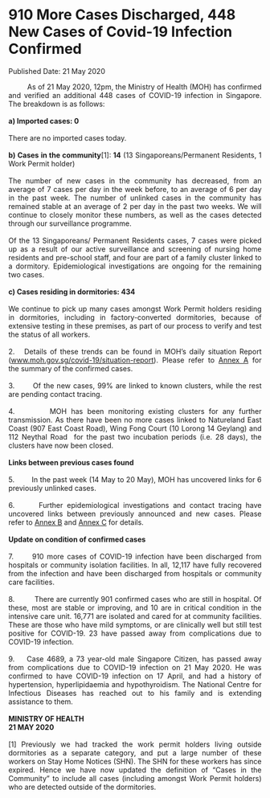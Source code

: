 <html>
    <meta http-equiv="Content-Type" content="text/html; charset=utf-8"/>
    <meta charset="utf-8"/>
    <title>910 More Cases Discharged, 448 New Cases of Covid-19 Infection Confirmed</title>
    <body><h1>910 More Cases Discharged, 448 New Cases of Covid-19 Infection Confirmed</h1>
    <p>Published Date: 21 May 2020</p> <p style="text-align: justify;">&nbsp; &nbsp; &nbsp; &nbsp; &nbsp;As of 21 May 2020, 12pm, the Ministry of Health (MOH) has confirmed and verified an additional 448 cases of COVID-19 infection in Singapore. The breakdown is as follows:&nbsp;<br><br><strong>a) Imported cases: 0</strong><br><br>There are no imported cases today.&nbsp;<br><br><strong>b) Cases in the community</strong>[1]:<strong><em></em> 14</strong> (13 Singaporeans/Permanent Residents, 1 Work Permit holder)<br><br>The number of new cases in the community has decreased, from an average of 7 cases per day in the week before, to an average of 6 per day in the past week. The number of unlinked cases in the community has remained stable at an average of 2 per day in the past two weeks. We will continue to closely monitor these numbers, as well as the cases detected through our surveillance programme.<br><br>Of the 13 Singaporeans/ Permanent Residents cases, 7 cases were picked up as a result of our active surveillance and screening of nursing home residents and pre-school staff, and four are part of a family cluster linked to a dormitory. Epidemiological investigations are ongoing for the remaining two cases.<br><br><strong>c) Cases residing in dormitories: 434</strong><br><br>We continue to pick up many cases amongst Work Permit holders residing in dormitories, including in factory-converted dormitories, because of extensive testing in these premises, as part of our process to verify and test the status of all workers.&nbsp;<br><br>2.&nbsp; &nbsp;Details of these trends can be found in MOH’s daily situation Report (<a href="http://www.moh.gov.sg/covid-19/situation-report" title="" class="" target="">www.moh.gov.sg/covid-19/situation-report</a>). Please refer to <a href="/docs/librariesprovider5/default-document-library/annex-a62c57f48ffc34bdfb1b6f596ac73b420.pdf?sfvrsn=6105c914_0" title="Annex A">Annex A</a>&nbsp;for the summary of the confirmed cases.&nbsp;<br><br>3.&nbsp; &nbsp; &nbsp; &nbsp;Of the new cases, 99% are linked to known clusters, while the rest are pending contact tracing.&nbsp;<br><br>4.&nbsp; &nbsp; &nbsp; &nbsp; MOH has been monitoring existing clusters for any further transmission. As there have been no more cases linked to Natureland East Coast (907 East Coast Road), Wing Fong Court (10 Lorong 14 Geylang) and 112 Neythal Road&nbsp; for the past two incubation periods (i.e. 28 days), the clusters have now been closed.<br><br><strong>Links between previous cases found<br></strong><br>5.&nbsp; &nbsp; &nbsp; &nbsp; In the past week (14 May to 20 May), MOH has uncovered links for 6 previously unlinked cases.&nbsp;<br><br>6.&nbsp; &nbsp; &nbsp; Further epidemiological investigations and contact tracing have uncovered links between previously announced and new cases. Please refer to <a href="/docs/librariesprovider5/default-document-library/annex-b8be8e4e88e2b4e04bffb7c5723e4d0c5.pdf?sfvrsn=1e3b4675_0" title="Annex B">Annex B</a>&nbsp;and <a href="/docs/librariesprovider5/default-document-library/annex-c7dd237e78cdb4bffa84e53f90fd20fb4.pdf?sfvrsn=11692bfe_0" title="Annex C">Annex C</a>&nbsp;for details.<br><br><strong>Update on condition of confirmed cases<br></strong><br>7.&nbsp; &nbsp; &nbsp; 910 more cases of COVID-19 infection have been discharged from hospitals or community isolation facilities. In all, 12,117 have fully recovered from the infection and have been discharged from hospitals or community care facilities.&nbsp;<br><br>8.&nbsp; &nbsp; &nbsp; &nbsp; &nbsp;There are currently 901 confirmed cases who are still in hospital. Of these, most are stable or improving, and 10 are in critical condition in the intensive care unit. 16,771 are isolated and cared for at community facilities. These are those who have mild symptoms, or are clinically well but still test positive for COVID-19. 23 have passed away from complications due to COVID-19 infection.&nbsp;<br><br>9.&nbsp; &nbsp; Case 4689, a 73 year-old male Singapore Citizen, has passed away from complications due to COVID-19 infection on 21 May 2020. He was confirmed to have COVID-19 infection on 17 April, and had a history of hypertension, hyperlipidaemia and hypothyroidism. The National Centre for Infectious Diseases has reached out to his family and is extending assistance to them.<br><br><strong>MINISTRY OF HEALTH<br>21 MAY 2020<br><br></strong>[1] Previously we had tracked the work permit holders living outside dormitories as a separate category, and put a large number of these workers on Stay Home Notices (SHN). The SHN for these workers has since expired. Hence we have now updated the definition of “Cases in the Community” to include all cases (including amongst Work Permit holders) who are detected outside of the dormitories.&nbsp;&nbsp;<br></p></body>
</html>